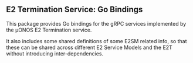 <!--
SPDX-FileCopyrightText: 2020-present Open Networking Foundation <info@opennetworking.org>
SPDX-License-Identifier: Apache-2.0
-->
## E2 Termination Service: Go Bindings

This package provides Go bindings for the gRPC services implemented by the µONOS E2 Termination service.

It also includes some shared definitions of some E2SM related info, so that these can be shared
across different E2 Service Models and the E2T without introducing inter-dependencies.